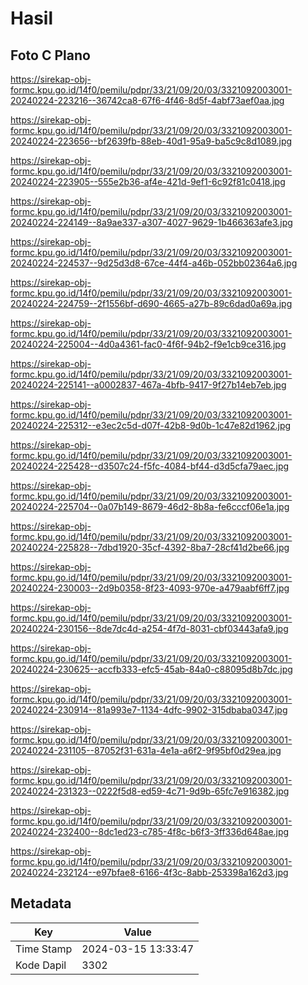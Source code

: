 # Hasil

## Foto C Plano

https://sirekap-obj-formc.kpu.go.id/14f0/pemilu/pdpr/33/21/09/20/03/3321092003001-20240224-223216--36742ca8-67f6-4f46-8d5f-4abf73aef0aa.jpg

https://sirekap-obj-formc.kpu.go.id/14f0/pemilu/pdpr/33/21/09/20/03/3321092003001-20240224-223656--bf2639fb-88eb-40d1-95a9-ba5c9c8d1089.jpg

https://sirekap-obj-formc.kpu.go.id/14f0/pemilu/pdpr/33/21/09/20/03/3321092003001-20240224-223905--555e2b36-af4e-421d-9ef1-6c92f81c0418.jpg

https://sirekap-obj-formc.kpu.go.id/14f0/pemilu/pdpr/33/21/09/20/03/3321092003001-20240224-224149--8a9ae337-a307-4027-9629-1b466363afe3.jpg

https://sirekap-obj-formc.kpu.go.id/14f0/pemilu/pdpr/33/21/09/20/03/3321092003001-20240224-224537--9d25d3d8-67ce-44f4-a46b-052bb02364a6.jpg

https://sirekap-obj-formc.kpu.go.id/14f0/pemilu/pdpr/33/21/09/20/03/3321092003001-20240224-224759--2f1556bf-d690-4665-a27b-89c6dad0a69a.jpg

https://sirekap-obj-formc.kpu.go.id/14f0/pemilu/pdpr/33/21/09/20/03/3321092003001-20240224-225004--4d0a4361-fac0-4f6f-94b2-f9e1cb9ce316.jpg

https://sirekap-obj-formc.kpu.go.id/14f0/pemilu/pdpr/33/21/09/20/03/3321092003001-20240224-225141--a0002837-467a-4bfb-9417-9f27b14eb7eb.jpg

https://sirekap-obj-formc.kpu.go.id/14f0/pemilu/pdpr/33/21/09/20/03/3321092003001-20240224-225312--e3ec2c5d-d07f-42b8-9d0b-1c47e82d1962.jpg

https://sirekap-obj-formc.kpu.go.id/14f0/pemilu/pdpr/33/21/09/20/03/3321092003001-20240224-225428--d3507c24-f5fc-4084-bf44-d3d5cfa79aec.jpg

https://sirekap-obj-formc.kpu.go.id/14f0/pemilu/pdpr/33/21/09/20/03/3321092003001-20240224-225704--0a07b149-8679-46d2-8b8a-fe6cccf06e1a.jpg

https://sirekap-obj-formc.kpu.go.id/14f0/pemilu/pdpr/33/21/09/20/03/3321092003001-20240224-225828--7dbd1920-35cf-4392-8ba7-28cf41d2be66.jpg

https://sirekap-obj-formc.kpu.go.id/14f0/pemilu/pdpr/33/21/09/20/03/3321092003001-20240224-230003--2d9b0358-8f23-4093-970e-a479aabf6ff7.jpg

https://sirekap-obj-formc.kpu.go.id/14f0/pemilu/pdpr/33/21/09/20/03/3321092003001-20240224-230156--8de7dc4d-a254-4f7d-8031-cbf03443afa9.jpg

https://sirekap-obj-formc.kpu.go.id/14f0/pemilu/pdpr/33/21/09/20/03/3321092003001-20240224-230625--accfb333-efc5-45ab-84a0-c88095d8b7dc.jpg

https://sirekap-obj-formc.kpu.go.id/14f0/pemilu/pdpr/33/21/09/20/03/3321092003001-20240224-230914--81a993e7-1134-4dfc-9902-315dbaba0347.jpg

https://sirekap-obj-formc.kpu.go.id/14f0/pemilu/pdpr/33/21/09/20/03/3321092003001-20240224-231105--87052f31-631a-4e1a-a6f2-9f95bf0d29ea.jpg

https://sirekap-obj-formc.kpu.go.id/14f0/pemilu/pdpr/33/21/09/20/03/3321092003001-20240224-231323--0222f5d8-ed59-4c71-9d9b-65fc7e916382.jpg

https://sirekap-obj-formc.kpu.go.id/14f0/pemilu/pdpr/33/21/09/20/03/3321092003001-20240224-232400--8dc1ed23-c785-4f8c-b6f3-3ff336d648ae.jpg

https://sirekap-obj-formc.kpu.go.id/14f0/pemilu/pdpr/33/21/09/20/03/3321092003001-20240224-232124--e97bfae8-6166-4f3c-8abb-253398a162d3.jpg


## Metadata

| Key        | Value               |
| ---------- | ------------------- |
| Time Stamp | 2024-03-15 13:33:47 |
| Kode Dapil | 3302                |



